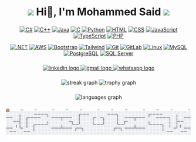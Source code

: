 <h1 align="center"> <img src="https://user-images.githubusercontent.com/74038190/213844263-a8897a51-32f4-4b3b-b5c2-e1528b89f6f3.png" width="50px" />
Hi👋, I'm Mohammed Said
<img src="https://user-images.githubusercontent.com/74038190/213844263-a8897a51-32f4-4b3b-b5c2-e1528b89f6f3.png" width="50px" />
</h1>

###

<div align="center">

<!-- Tech Stack -->
[![C#](https://skillicons.dev/icons?i=cs)](https://learn.microsoft.com/en-us/dotnet/csharp/)
[![C++](https://skillicons.dev/icons?i=cpp)](https://w3schools.com/cpp)
[![Java](https://skillicons.dev/icons?i=java)](https://www.java.com/)
[![C](https://skillicons.dev/icons?i=c)](https://en.cppreference.com/w/c)
[![Python](https://skillicons.dev/icons?i=py)](https://python.org)
[![HTML](https://skillicons.dev/icons?i=html)](https://w3schools.com/html/)
[![CSS](https://skillicons.dev/icons?i=css)](https://w3schools.com/css)
[![JavaScript](https://skillicons.dev/icons?i=js)](https://w3schools.com/js)
[![TypeScript](https://skillicons.dev/icons?i=ts)](https://www.typescriptlang.org/)
[![PHP](https://skillicons.dev/icons?i=php)](https://php.net)

</div>

<div align ="center">

[![.NET](https://skillicons.dev/icons?i=dotnet)](https://dotnet.microsoft.com/)
[![AWS](https://skillicons.dev/icons?i=aws)](https://aws.amazon.com/)
[![Bootstrap](https://skillicons.dev/icons?i=bootstrap)](https://getbootstrap.com)
[![Tailwind](https://skillicons.dev/icons?i=tailwind)](https://tailwindcss.com)
[![Git](https://skillicons.dev/icons?i=git)](https://git-scm.com)
[![GitLab](https://skillicons.dev/icons?i=gitlab)](https://about.gitlab.com/)
[![Linux](https://skillicons.dev/icons?i=linux)](https://linux.org)
[![MySQL](https://skillicons.dev/icons?i=mysql)](https://mysql.com)
[![PostgreSQL](https://skillicons.dev/icons?i=postgres)](https://www.postgresql.org/)
[![SQL Server](https://skillicons.dev/icons?i=azure)](https://learn.microsoft.com/en-us/sql/sql-server/)
  
</div>



###

<div align="center">
  <a href="https://www.linkedin.com/in/mohammed-said-388732282/" target="_blank">
    <img src="https://img.shields.io/static/v1?message=LinkedIn&logo=linkedin&label=&color=0077B5&logoColor=white&labelColor=&style=for-the-badge" height="25" alt="linkedin logo"  />
  </a>
  <a href="mailto:se3do.4work@gmail.com" target="_blank">
    <img src="https://img.shields.io/static/v1?message=Gmail&logo=gmail&label=&color=D14836&logoColor=white&labelColor=&style=for-the-badge" height="25" alt="gmail logo"  />
  </a>
  <a href="https://wa.me/201150789589" target="_blank">
    <img src="https://img.shields.io/static/v1?message=Whatsapp&logo=whatsapp&label=&color=25D366&logoColor=white&labelColor=&style=for-the-badge" height="25" alt="whatsapp logo"  />
  </a>
</div>

###

<div align="center">
  <img src="https://streak-stats.demolab.com?user=Se3do&locale=en&mode=daily&theme=dracula&hide_border=false&border_radius=5&order=3" height="150" alt="streak graph"  />
  <img src="https://github-profile-trophy.vercel.app?username=Se3do&theme=dracula&column=-1&row=1&margin-w=8&margin-h=8&no-bg=false&no-frame=false&order=4" height="150" alt="trophy graph"  />
</div>

###

<div align="center">
  <img src="https://github-readme-stats.vercel.app/api/top-langs?username=Se3do&locale=en&hide_title=false&layout=compact&card_width=320&langs_count=5&theme=dracula&hide_border=false" height="150" alt="languages graph"  />
</div>

###

<picture>
  <source media="(prefers-color-scheme: dark)" srcset="https://raw.githubusercontent.com/Se3do/Se3do/output/pacman-contribution-graph-dark.svg">
  <source media="(prefers-color-scheme: light)" srcset="https://raw.githubusercontent.com/Se3do/Se3do/output/pacman-contribution-graph.svg">
  <img alt="pacman contribution graph" src="https://raw.githubusercontent.com/Se3do/Se3do/output/pacman-contribution-graph.svg">
</picture>

###
